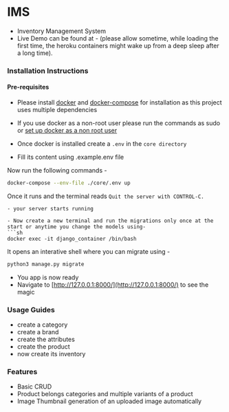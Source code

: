 # IMS
- Inventory Management System
- Live Demo can be found at -  (please allow sometime, while loading the first time, the heroku containers might wake up from a deep sleep after a long time).

### Installation Instructions

#### Pre-requisites
- Please install [docker](https://docs.docker.com/engine/install/) and [docker-compose](https://docs.docker.com/compose/install/) for installation as this project uses multiple dependencies
- If you use docker as a non-root user please run the commands as sudo or [set up docker as a non root user](https://docs.docker.com/engine/install/linux-postinstall/)

- Once docker is installed create a ```.env``` in the ```core directory``` 
- Fill its content using .example.env file

Now run the following commands - 
```sh
docker-compose --env-file ./core/.env up
```
Once it runs and the terminal reads ```Quit the server with CONTROL-C.``` 
```
- your server starts running 

- Now create a new terminal and run the migrations only once at the start or anytime you change the models using- 
```sh
docker exec -it django_container /bin/bash
```
It opens an interative shell where you can migrate using - 
```sh
python3 manage.py migrate
```
- You app is now ready 
- Navigate to [http://127.0.0.1:8000/](http://127.0.0.1:8000/) to see the magic

### Usage Guides 

- create a category 
- create a brand 
- create the attributes 
- create the product
- now create its inventory

### Features 

- Basic CRUD
- Product belongs categories and multiple variants of a product
- Image Thumbnail generation of an uploaded image automatically 